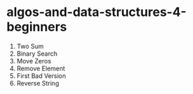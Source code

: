 # algos-and-data-structures-4-beginners

1. Two Sum
2. Binary Search
3. Move Zeros
4. Remove Element
5. First Bad Version
6. Reverse String

